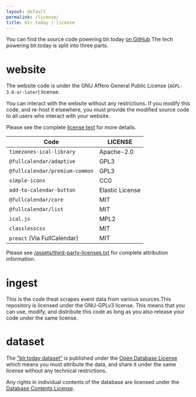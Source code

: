 ```yaml
---
layout: default
permalink: /license/
title: blr.today / license
---
```


You can find the source code powering blr.today [on GitHub](https://github.com/blr-today)
The tech powering blr.today is split into three parts. 

# website

The website code is under the GNU Affero General Public License (`AGPL-3.0-or-later`) license.

You can interact with the website without any restrictions.
If you modify this code, and re-host it elsewhere, you must provide the
modified source code to all users who interact with your website.

Please see the complete [license text](/LICENSE.txt) for more details.

|Code | LICENSE
------|--------
`timezones-ical-library`|Apache-2.0
`@fullcalendar/adaptive`|GPL3
`@fullcalendar/premium-common` | GPL3
`simple-icons` | CC0
`add-to-calendar-button` | Elastic License
`@fullcalendar/core` | MIT
`@fullcalendar/list` | MIT
`ical.js` | MPL2
`classlesscss` | MIT
`preact` (Via FullCalendar) | MIT

Please see [/assets/third-party-licenses.txt](/assets/third-party-licenses.txt)
for complete attribution information.

# ingest

This is the code theat scrapes event data from various sources.This repository
is licensed under the GNU-GPLv3 license. This means that you can use, modify,
and distribute this code as long as you also release your code under the same
license.


# dataset

The ["blr.today dataset"](/dataset/) is published under the [Open Database
License][odbl] which means you must attribute the data, and share it under
the same license without any technical restrictions.

Any rights in individual contents of the database are licensed under the
[Database Contents License](http://opendatacommons.org/licenses/dbcl/1.0/).

[odbl]: https://opendatacommons.org/licenses/odbl/1.0/